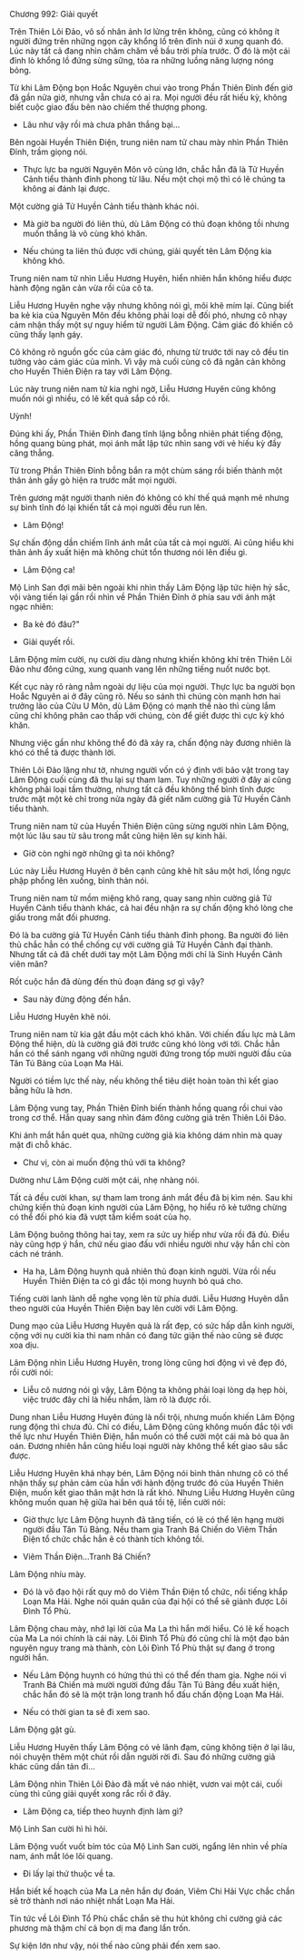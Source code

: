 




Chương 992: Giải quyết


Trên Thiên Lôi Đảo, vô số nhân ảnh lơ lửng trên không, cũng có không ít người đứng trên những ngọn cây khổng lồ trên đỉnh núi ở xung quanh đó. Lúc này tất cả đang nhìn chăm chăm về bầu trời phía trước. Ở đó là một cái đỉnh lò khổng lồ đứng sừng sững, tỏa ra những luồng năng lượng nóng bỏng.

Từ khi Lâm Động bọn Hoắc Nguyên chui vào trong Phần Thiên Đỉnh đến giờ đã gần nửa giờ, nhưng vẫn chưa có ai ra. Mọi người đều rất hiếu kỳ, không biết cuộc giao đấu bên nào chiếm thế thượng phong.

- Lâu như vậy rồi mà chưa phân thắng bại…

Bên ngoài Huyền Thiên Điện, trung niên nam tử chau mày nhìn Phần Thiên Đỉnh, trầm giọng nói.

- Thực lực ba người Nguyên Môn vô cùng lớn, chắc hẳn đã là Tử Huyền Cảnh tiểu thành đỉnh phong từ lâu. Nếu một chọi mộ thì có lẽ chúng ta không ai đánh lại được.

Một cường giả Tử Huyền Cảnh tiểu thành khác nói.

- Mà giờ ba người đó liên thủ, dù Lâm Động có thủ đoạn không tồi nhưng muốn thắng là vô cùng khó khăn.

- Nếu chúng ta liên thủ được với chúng, giải quyết tên Lâm Động kia không khó.

Trung niên nam tử nhìn Liễu Hương Huyên, hiển nhiên hắn không hiểu được hành động ngăn cản vừa rồi của cô ta.

Liễu Hương Huyên nghe vậy nhưng không nói gì, môi khẽ mím lại. Cũng biết ba kẻ kia của Nguyên Môn đều không phải loại dễ đối phó, nhưng cô nhạy cảm nhận thấy một sự nguy hiểm từ người Lâm Động. Cảm giác đó khiến cô cũng thấy lạnh gáy.

Cô không rõ nguồn gốc của cảm giác đó, nhưng từ trước tới nay cô đều tin tưởng vào cảm giác của mình. Vì vậy mà cuối cùng cô đã ngăn cản không cho Huyền Thiên Điện ra tay với Lâm Động.

Lúc này trung niên nam tử kia nghi ngờ, Liễu Hương Huyên cũng không muốn nói gì nhiều, có lẽ kết quả sắp có rồi.

Uỳnh!

Đúng khi ấy, Phần Thiên Đỉnh đang tĩnh lặng bỗng nhiên phát tiếng động, hồng quang bùng phát, mọi ánh mắt lập tức nhìn sang với vẻ hiếu kỳ đầy căng thẳng.

Từ trong Phần Thiên Đỉnh bỗng bắn ra một chùm sáng rồi biến thành một thân ảnh gầy gò hiện ra trước mắt mọi người.

Trên gương mặt người thanh niên đó không có khí thế quá mạnh mẽ nhưng sự bình tĩnh đó lại khiến tất cả mọi người đều run lên.

- Lâm Động!

Sự chấn động dần chiếm lĩnh ánh mắt của tất cả mọi người. Ai cũng hiểu khi thân ảnh ấy xuất hiện mà không chút tổn thương nói lên điều gì.

- Lâm Động ca!

Mộ Linh San đợi mãi bên ngoài khi nhìn thấy Lâm Động lập tức hiện hỷ sắc, vội vàng tiến lại gần rồi nhìn về Phần Thiên Đỉnh ở phía sau với ánh mặt ngạc nhiên:

- Ba kẻ đó đâu?"

- Giải quyết rồi.

Lâm Động mỉm cười, nụ cười dịu dàng nhưng khiến không khí trên Thiên Lôi Đảo như đông cứng, xung quanh vang lên những tiếng nuốt nước bọt.

Kết cục này rõ ràng nằm ngoài dự liệu của mọi người. Thực lực ba người bọn Hoắc Nguyên ai ở đây cũng rõ. Nếu so sánh thì chúng còn mạnh hơn hai trưởng lão của Cửu U Môn, dù Lâm Động có mạnh thế nào thì cùng lắm cũng chỉ không phân cao thấp với chúng, còn để giết được thì cực kỳ khó khăn.

Nhưng việc gần như không thể đó đã xảy ra, chấn động này đương nhiên là khó có thể tả được thành lời.

Thiên Lôi Đảo lặng như tờ, nhưng người vốn có ý định với bảo vật trong tay Lâm Động cuối cùng đã thu lại sự tham lam. Tuy những người ở đây ai cũng không phải loại tầm thường, nhưng tất cả đều không thể bình tĩnh được trước mặt một kẻ chỉ trong nửa ngày đã giết năm cường giả Tử Huyền Cảnh tiểu thành.

Trung niên nam tử của Huyền Thiên Điện cũng sừng người nhìn Lâm Động, một lúc lâu sau từ sâu trong mắt cũng hiện lên sự kinh hãi.

- Giờ còn nghi ngờ những gì ta nói không?

Lúc này Liễu Hương Huyên ở bên cạnh cũng khẽ hít sâu một hơi, lồng ngực phập phồng lên xuống, bình thản nói.

Trung niên nam tử mồm miệng khô rang, quay sang nhìn cường giả Tử Huyền Cảnh tiểu thành khác, cả hai đều nhận ra sự chấn động khó lòng che giấu trong mắt đối phương.

Đó là ba cường giả Tử Huyền Cảnh tiểu thành đỉnh phong. Ba người đó liên thủ chắc hẳn có thể chống cự với cường giả Tử Huyền Cảnh đại thành. Nhưng tất cả đã chết dưới tay một Lâm Động mới chỉ là Sinh Huyền Cảnh viên mãn?

Rốt cuộc hắn đã dùng đến thủ đoạn đáng sợ gì vậy?

- Sau này đừng động đến hắn.

Liễu Hương Huyên khẽ nói.

Trung niên nam tử kia gật đầu một cách khó khăn. Với chiến đấu lực mà Lâm Động thể hiện, dù là cường giả đời trước cũng khó lòng với tới. Chắc hẳn hắn có thể sánh ngang với những người đứng trong tốp mười người đầu của Tân Tú Bảng của Loạn Ma Hải.

Người có tiềm lực thế này, nếu không thể tiêu diệt hoàn toàn thì kết giao bằng hữu là hơn.

Lâm Động vung tay, Phần Thiên Đỉnh biến thành hồng quang rồi chui vào trong cơ thể. Hắn quay sang nhìn đám đông cường giả trên Thiên Lôi Đảo.

Khi ánh mắt hắn quét qua, những cường giả kia không dám nhìn mà quay mặt đi chỗ khác.

- Chư vị, còn ai muốn động thủ với ta không?

Dường như Lâm Động cười một cái, nhẹ nhàng nói.

Tất cả đều cười khan, sự tham lam trong ánh mắt đều đã bị kìm nén. Sau khi chứng kiến thủ đoạn kinh người của Lâm Động, họ hiểu rõ kẻ tưởng chừng có thể đối phó kia đã vượt tầm kiểm soát của họ.

Lâm Động buông thõng hai tay, xem ra sức uy hiếp như vừa rồi đã đủ. Điều này cũng hợp ý hắn, chứ nếu giao đấu với nhiều người như vậy hắn chỉ còn cách né tránh.

- Ha ha, Lâm Động huynh quả nhiên thủ đoạn kinh người. Vừa rồi nếu Huyền Thiên Điện ta có gì đắc tội mong huynh bỏ quá cho.

Tiếng cười lanh lảnh dễ nghe vọng lên từ phía dưới. Liễu Hương Huyên dẫn theo người của Huyền Thiên Điện bay lên cười với Lâm Động.

Dung mạo của Liễu Hương Huyên quả là rất đẹp, có sức hấp dẫn kinh người, cộng với nụ cười kia thì nam nhân có đang tức giận thế nào cũng sẽ được xoa dịu.

Lâm Động nhìn Liễu Hương Huyên, trong lòng cũng hơi động vì vẻ đẹp đó, rồi cười nói:

- Liễu cô nương nói gì vậy, Lâm Động ta không phải loại lòng dạ hẹp hòi, việc trước đây chỉ là hiểu nhầm, làm rõ là được rồi.

Dung nhan Liễu Hương Huyên đúng là nổi trội, nhưng muốn khiến Lâm Động rung động thì chưa đủ. Chỉ có điều, Lâm Động cũng không muốn đắc tội với thế lực như Huyền Thiên Điện, hắn muốn có thể cười một cái mà bỏ qua ân oán. Đương nhiên hắn cũng hiểu loại người này không thể kết giao sâu sắc được.

Liễu Hương Huyên khá nhạy bén, Lâm Động nói bình thản nhưng cô có thể nhận thấy sự phản cảm của hắn với hành động trước đó của Huyền Thiên Điện, muốn kết giao thân mật hơn là rất khó. Nhưng Liễu Hương Huyên cũng không muốn quan hệ giữa hai bên quá tồi tệ, liền cười nói:

- Giờ thực lực Lâm Động huynh đã tăng tiến, có lẽ có thể lên hạng mười người đầu Tân Tú Bảng. Nếu tham gia Tranh Bá Chiến do Viêm Thần Điện tổ chức chắc hẳn ẽ có thành tích không tồi.

- Viêm Thần Điện…Tranh Bá Chiến?

Lâm Động nhíu mày.

- Đó là võ đạo hội rất quy mô do Viêm Thần Điện tổ chức, nổi tiếng khắp Loạn Ma Hải. Nghe nói quán quân của đại hội có thể sẽ giành được Lôi Đình Tổ Phù.

Lâm Động chau mày, nhớ lại lời của Ma La thì hắn mới hiểu. Có lẽ kế hoạch của Ma La nói chính là cái này. Lôi Đình Tổ Phù đó cũng chỉ là một đạo bản nguyên nguy trang mà thành, còn Lôi Đình Tổ Phù thật sự đang ở trong người hắn.

- Nếu Lâm Động huynh có hứng thú thì có thể đến tham gia. Nghe nói vì Tranh Bá Chiến mà mười người đứng đầu Tân Tú Bảng đều xuất hiện, chắc hắn đó sẽ là một trận long tranh hổ đấu chấn động Loạn Ma Hải.

- Nếu có thời gian ta sẽ đi xem sao.

Lâm Động gật gù.

Liễu Hương Huyên thấy Lâm Động có vẻ lãnh đạm, cũng không tiện ở lại lâu, nói chuyện thêm một chút rồi dẫn người rời đi. Sau đó những cường giả khác cũng dần tản đi…

Lâm Động nhìn Thiên Lôi Đảo đã mất vẻ náo nhiệt, vươn vai một cái, cuối cùng thì cũng giải quyết xong rắc rối ở đây.

- Lâm Động ca, tiếp theo huynh định làm gì?

Mộ Linh San cười hì hì hỏi.

Lâm Động vuốt vuốt bím tóc của Mộ Linh San cười, ngẩng lên nhìn về phía nam, ánh mắt lóe lôi quang.

- Đi lấy lại thứ thuộc về ta.

Hắn biết kế hoạch của Ma La nên hắn dự đoán, Viêm Chi Hải Vực chắc chắn sẽ trở thành nơi náo nhiệt nhất Loạn Ma Hải.

Tin tức về Lôi Đình Tổ Phù chắc chắn sẽ thu hút không chỉ cường giả các phương mà thậm chí cả bọn dị ma đang lẩn trốn.

Sự kiện lớn như vậy, nói thế nào cũng phải đến xem sao.




